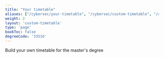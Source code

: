 ```yaml
---
title: "Your timetable"
aliases: ["/cybersec/your-timetable", "/cybersec/custom-timetable", "/cybersec/courses/your-timetable", "/cybersec/courses/custom-timetable"]
weight: 2
layout: 'custom-timetable'
type: 'page'
bookToc: false
degreeCode: '33516'
---
```


Build your own timetable for the master's degree
